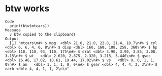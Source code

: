 # btw works

    Code
      print(btw(mtcars))
    Message
      v btw copied to the clipboard!
    Output
      [1] "mtcars\n#> $ mpg  <dbl> 21.0, 21.0, 22.8, 21.4, 18.7\n#> $ cyl  <dbl> 6, 6, 4, 6, 8\n#> $ disp <dbl> 160, 160, 108, 258, 360\n#> $ hp   <dbl> 110, 110, 93, 110, 175\n#> $ drat <dbl> 3.90, 3.90, 3.85, 3.08, 3.15\n#> $ wt   <dbl> 2.620, 2.875, 2.320, 3.215, 3.440\n#> $ qsec <dbl> 16.46, 17.02, 18.61, 19.44, 17.02\n#> $ vs   <dbl> 0, 0, 1, 1, 0\n#> $ am   <dbl> 1, 1, 1, 0, 0\n#> $ gear <dbl> 4, 4, 4, 3, 3\n#> $ carb <dbl> 4, 4, 1, 1, 2\n\n"

